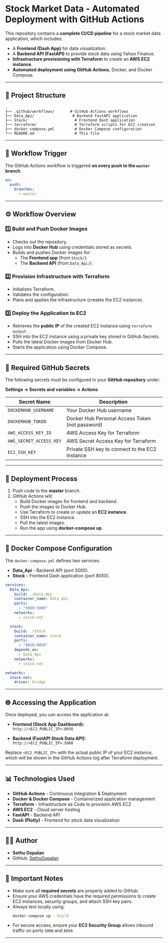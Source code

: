 
# Stock Market Data - Automated Deployment with GitHub Actions

This repository contains a **complete CI/CD pipeline** for a stock market data application, which includes:

- A **Frontend (Dash App)** for data visualization.
- A **Backend API (FastAPI)** to provide stock data using Yahoo Finance.
- **Infrastructure provisioning with Terraform** to create an **AWS EC2 instance**.
- **Automated deployment using GitHub Actions**, Docker, and Docker Compose.

---

## 📂 Project Structure

```
.
├── .github/workflows/       # GitHub Actions workflows
├── Data_Api/                 # Backend FastAPI application
├── Stock/                     # Frontend Dash application
├── terraform/                 # Terraform scripts for EC2 creation
├── docker-compose.yml         # Docker Compose configuration
└── README.md                  # This file
```

---

## 🔄 Workflow Trigger

The GitHub Actions workflow is triggered **on every push to the `master` branch**.

```yaml
on:
  push:
    branches:
      - master
```

---

## ⚙️ Workflow Overview

### 1️⃣ Build and Push Docker Images
- Checks out the repository.
- Logs into **Docker Hub** using credentials stored as secrets.
- Builds and pushes Docker images for:
    - The **Frontend app** (from `Stock/`).
    - The **Backend API** (from `Data_Api/`).

### 2️⃣ Provision Infrastructure with Terraform
- Initializes Terraform.
- Validates the configuration.
- Plans and applies the infrastructure (creates the EC2 instance).

### 3️⃣ Deploy the Application to EC2
- Retrieves the **public IP** of the created EC2 instance using `terraform output`.
- SSH into the EC2 instance using a private key stored in GitHub Secrets.
- Pulls the latest Docker images from Docker Hub.
- Starts the application using Docker Compose.

---

## 🔐 Required GitHub Secrets

The following secrets must be configured in your **GitHub repository** under:

**Settings → Secrets and variables → Actions**

| Secret Name             | Description                                      |
|-------------------------|--------------------------------------------------|
| `DOCKERHUB_USERNAME`     | Your Docker Hub username                        |
| `DOCKERHUB_TOKEN`        | Docker Hub Personal Access Token (not password) |
| `AWS_ACCESS_KEY_ID`      | AWS Access Key for Terraform                    |
| `AWS_SECRET_ACCESS_KEY`  | AWS Secret Access Key for Terraform             |
| `EC2_SSH_KEY`            | Private SSH key to connect to the EC2 instance  |

---

## 🚀 Deployment Process

1. Push code to the **master** branch.
2. GitHub Actions will:
    - Build Docker images for frontend and backend.
    - Push the images to Docker Hub.
    - Use Terraform to create or update an **EC2 instance**.
    - SSH into the EC2 instance.
    - Pull the latest images.
    - Run the app using **docker-compose up**.

---

## 🐳 Docker Compose Configuration

The `docker-compose.yml` defines two services:  
- **Data_Api** - Backend API (port 5000).
- **Stock** - Frontend Dash application (port 8050).

```yaml
services:
  Data_Api:
    build: ./Data_Api
    container_name: Data_Api
    ports:
      - "5000:5000"
    networks:
      - stock-net

  stock:
    build: ./Stock
    container_name: stock
    ports:
      - "8050:8050"
    depends_on:
      - Data_Api
    networks:
      - stock-net

networks:
  stock-net:
    driver: bridge
```

---

## 🌐 Accessing the Application

Once deployed, you can access the application at:

- **Frontend (Stock App Dashboard):**  
    `http://<EC2_PUBLIC_IP>:8050`

- **Backend (FastAPI Stock Data API):**  
    `http://<EC2_PUBLIC_IP>:5000`

Replace `<EC2_PUBLIC_IP>` with the actual public IP of your EC2 instance, which will be shown in the GitHub Actions log after Terraform deployment.

---

## 📊 Technologies Used

- **GitHub Actions** - Continuous Integration & Deployment
- **Docker & Docker Compose** - Containerized application management
- **Terraform** - Infrastructure as Code to provision AWS EC2
- **AWS EC2** - Cloud server hosting
- **FastAPI** - Backend API
- **Dash (Plotly)** - Frontend for stock data visualization

---

## 👨‍💻 Author

- **Sethu Gopalan**  
- GitHub: [SethuGopalan](https://github.com/SethuGopalan)

---

## 🔔 Important Notes

- Make sure all **required secrets** are properly added to GitHub.
- Ensure your AWS credentials have the required permissions to create EC2 instances, security groups, and attach SSH key pairs.
- Always test locally using:
    ```sh
    docker-compose up --build
    ```
- For secure access, ensure your **EC2 Security Group** allows inbound traffic on ports `5000` and `8050`.

---
